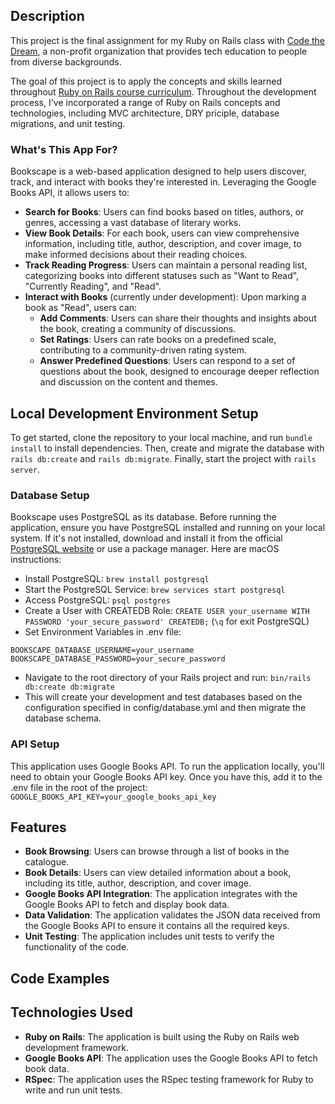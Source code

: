 ## Description

This project is the final assignment for my Ruby on Rails class with [Code the Dream](https://codethedream.org/about/), a non-profit organization that provides tech education to people from diverse backgrounds.

The goal of this project is to apply the concepts and skills learned throughout [Ruby on Rails course curriculum](https://learn.codethedream.org/firefish-ruby-rails/). Throughout the development process, I've incorporated a range of Ruby on Rails concepts and technologies, including MVC architecture, DRY priciple, database migrations, and unit testing.

### What's This App For?
Bookscape is a web-based application designed to help users discover, track, and interact with books they're interested in. Leveraging the Google Books API, it allows users to:

- **Search for Books**: Users can find books based on titles, authors, or genres, accessing a vast database of literary works.
- **View Book Details**: For each book, users can view comprehensive information, including title, author, description, and cover image, to make informed decisions about their reading choices.
- **Track Reading Progress**: Users can maintain a personal reading list, categorizing books into different statuses such as "Want to Read", "Currently Reading", and "Read".
- **Interact with Books** (currently under development): Upon marking a book as "Read", users can:
  - **Add Comments**: Users can share their thoughts and insights about the book, creating a community of discussions.
  - **Set Ratings**: Users can rate books on a predefined scale, contributing to a community-driven rating system.
  - **Answer Predefined Questions**: Users can respond to a set of questions about the book, designed to encourage deeper reflection and discussion on the content and themes.

## Local Development Environment Setup
To get started, clone the repository to your local machine, and run `bundle install` to install dependencies. Then, create and migrate the database with `rails db:create` and `rails db:migrate`. Finally, start the project with `rails server`.

### Database Setup
Bookscape uses PostgreSQL as its database. Before running the application, ensure you have PostgreSQL installed and running on your local system. If it's not installed, download and install it from the official [PostgreSQL website](https://www.postgresql.org/download/) or use a package manager. Here are macOS instructions:
- Install PostgreSQL: `brew install postgresql`
- Start the PostgreSQL Service: `brew services start postgresql`
- Access PostgreSQL: `psql postgres`
- Create a User with CREATEDB Role: `CREATE USER your_username WITH PASSWORD 'your_secure_password' CREATEDB;` (`\q` for exit PostgreSQL)
- Set Environment Variables in .env file:
```
BOOKSCAPE_DATABASE_USERNAME=your_username
BOOKSCAPE_DATABASE_PASSWORD=your_secure_password
```
- Navigate to the root directory of your Rails project and run: `bin/rails db:create db:migrate`
- This will create your development and test databases based on the configuration specified in config/database.yml and then migrate the database schema.

### API Setup
This application uses Google Books API. To run the application locally, you'll need to obtain your Google Books API key. Once you have this, add it to the .env file in the root of the project: `GOOGLE_BOOKS_API_KEY=your_google_books_api_key`



## Features

- **Book Browsing**: Users can browse through a list of books in the catalogue.
- **Book Details**: Users can view detailed information about a book, including its title, author, description, and cover image.
- **Google Books API Integration**: The application integrates with the Google Books API to fetch and display book data.
- **Data Validation**: The application validates the JSON data received from the Google Books API to ensure it contains all the required keys.
- **Unit Testing**: The application includes unit tests to verify the functionality of the code.


## Code Examples


## Technologies Used

- **Ruby on Rails**: The application is built using the Ruby on Rails web development framework.
- **Google Books API**: The application uses the Google Books API to fetch book data.
- **RSpec**: The application uses the RSpec testing framework for Ruby to write and run unit tests.
